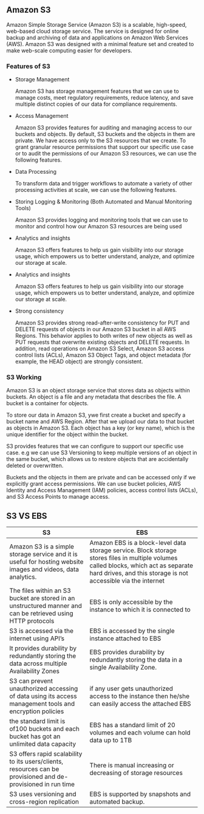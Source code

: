 <h2> Amazon S3 </h2>

Amazon Simple Storage Service (Amazon S3) is a scalable, high-speed, web-based cloud storage service. The service is designed for online backup and archiving of data and applications on Amazon Web Services (AWS). Amazon S3 was designed with a minimal feature set and created to make web-scale computing easier for developers.

<h3>  Features of S3 </h3>

- Storage Management
 
  Amazon S3 has storage management features that we can use to manage costs, meet regulatory requirements, reduce latency, and save multiple distinct copies of our data for   compliance requirements.


- Access Management
 
  Amazon S3 provides features for auditing and managing access to our buckets and objects. By default, S3 buckets and the objects in them are private. We have access only to   the S3 resources that we create. To grant granular resource permissions that support our specific use case or to audit the permissions of our Amazon S3 resources, we can   use the following features.

- Data Processing

  To transform data and trigger workflows to automate a variety of other processing activities at scale, we can use the following features.
   
- Storing Logging & Monitoring (Both Automated and Manual Monitoring Tools)

  Amazon S3 provides logging and monitoring tools that we can use to monitor and control how our Amazon S3 resources are being used
  
- Analytics and insights

  Amazon S3 offers features to help us gain visibility into our storage usage, which empowers us to better understand, analyze, and optimize our storage at scale.
  
- Analytics and insights

  Amazon S3 offers features to help us gain visibility into our storage usage, which empowers us to better understand, analyze, and optimize our storage at scale.

- Strong consistency

  Amazon S3 provides strong read-after-write consistency for PUT and DELETE requests of objects in our Amazon S3 bucket in all AWS Regions. This behavior applies to both     writes of new objects as well as PUT requests that overwrite existing objects and DELETE requests. In addition, read operations on Amazon S3 Select, Amazon S3 access       control lists (ACLs), Amazon S3 Object Tags, and object metadata (for example, the HEAD object) are strongly consistent.
  
<h3>  S3 Working </h3>
Amazon S3 is an object storage service that stores data as objects within buckets. An object is a file and any metadata that describes the file. A bucket is a container for objects.

To store our data in Amazon S3, ywe first create a bucket and specify a bucket name and AWS Region. After that we upload our data to that bucket as objects in Amazon S3. Each object has a key (or key name), which is the unique identifier for the object within the bucket.

S3 provides features that we can configure to support our specific use case. e.g we can use S3 Versioning to keep multiple versions of an object in the same bucket, which allows us to restore objects that are accidentally deleted or overwritten.

Buckets and the objects in them are private and can be accessed only if we explicitly grant access permissions. We can use bucket policies, AWS Identity and Access Management (IAM) policies, access control lists (ACLs), and S3 Access Points to manage access.


<h2> S3 VS EBS

| S3     | EBS |  
| ----------- | ----------- |  
|   Amazon S3 is a simple storage service and it is useful for hosting website images and videos, data analytics.   |  Amazon EBS is a block-level data storage service. Block storage stores files in multiple volumes called blocks, which act as separate hard drives, and this storage is not accessible via the internet  |
 |  The files within an S3 bucket are stored in an unstructured manner and can be retrieved using HTTP protocols  |  EBS is only accessible by the instance to which it is connected to   |
 |  S3 is accessed via the internet using API’s  |  EBS is accessed by the single instance attached to EBS   |
 |  It provides durability by redundantly storing the data across multiple Availability Zones   |   EBS provides durability by redundantly storing the data in a single Availability Zone.   |
 |  S3 can prevent unauthorized accessing of data using its access management tools and encryption policies   |   if any user gets unauthorized access to the instance then he/she can easily access the attached EBS  |
  | the standard limit is of100 buckets and each bucket has got an unlimited data capacity |   EBS has a standard limit of 20 volumes and each volume can hold data up to 1TB  |
  | S3 offers rapid scalability to its users/clients, resources can be provisioned and de-provisioned in run time   | There is manual increasing or decreasing of storage resources    |
  |  S3 uses versioning and cross-region replication  |   EBS is supported by snapshots and automated backup.  |
  

